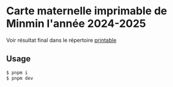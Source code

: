 # Carte maternelle imprimable de Minmin l'année 2024-2025

Voir résultat final dans le répertoire [printable](./printable/)

## Usage

```bash
$ pnpm i
$ pnpm dev
```
